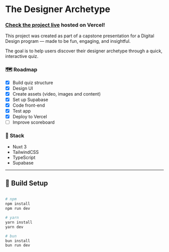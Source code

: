 # The Designer Archetype

### [Check the project live](https://thedesignerarchetype.vercel.app/) hosted on Vercel!

This project was created as part of a capstone presentation for a Digital Design program — made to be fun, engaging, and insightful.

The goal is to help users discover their designer archetype through a quick, interactive quiz.

### 🗺️ Roadmap

- [x] Build quiz structure
- [x] Design UI
- [x] Create assets (video, images and content)
- [x] Set up Supabase
- [x] Code front-end
- [x] Test app
- [x] Deploy to Vercel
- [ ] Improve scoreboard

### 🔧 Stack

- Nuxt 3
- TailwindCSS
- TypeScript
- Supabase

---

## 🧰 Build Setup

```bash

# npm
npm install
npm run dev

# yarn
yarn install
yarn dev

# bun
bun install
bun run dev
```

